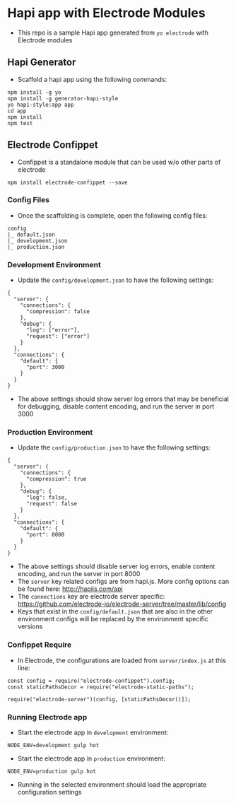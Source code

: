 # Hapi app with Electrode Modules
- This repo is a sample Hapi app generated from `yo electrode` with Electrode modules

## Hapi Generator 
- Scaffold a hapi app using the following commands: 

```
npm install -g yo
npm install -g generator-hapi-style
yo hapi-style:app app
cd app
npm install
npm test
```

## Electrode Confippet
- Confippet is a standalone module that can be used w/o other parts of electrode

```
npm install electrode-confippet --save
```

### Config Files
- Once the scaffolding is complete, open the following config files: 

```
config
|_ default.json
|_ development.json
|_ production.json
```

### Development Environment
- Update the `config/development.json` to have the following settings: 

```
{
  "server": {
    "connections": {
      "compression": false
    },
    "debug": {
      "log": ["error"],
      "request": ["error"]
    }
  },
  "connections": {
    "default": {
      "port": 3000
    }
  }
}
```

- The above settings should show server log errors that may be beneficial for debugging, disable content encoding, and run the server in port 3000

### Production Environment
- Update the `config/production.json` to have the following settings: 

```
{
  "server": {
    "connections": {
      "compression": true
    },
    "debug": {
      "log": false,
      "request": false
    }
  },
  "connections": {
    "default": {
      "port": 8000
    }
  }
}
```

- The above settings should disable server log errors, enable content encoding, and run the server in port 8000
- The `server` key related configs are from hapi.js. More config options can be found here: http://hapijs.com/api
- The `connections` key are electrode server specific: https://github.com/electrode-io/electrode-server/tree/master/lib/config
- Keys that exist in the `config/default.json` that are also in the other environment configs will be replaced by the environment specific versions

### Confippet Require
- In Electrode, the configurations are loaded from `server/index.js` at this line: 

```
const config = require("electrode-confippet").config;
const staticPathsDecor = require("electrode-static-paths");

require("electrode-server")(config, [staticPathsDecor()]);
```

### Running Electrode app
- Start the electrode app in `development` environment: 

```
NODE_ENV=development gulp hot
```

- Start the electrode app in `production` environment: 

```
NODE_ENV=production gulp hot
```

- Running in the selected environment should load the appropriate configuration settings
